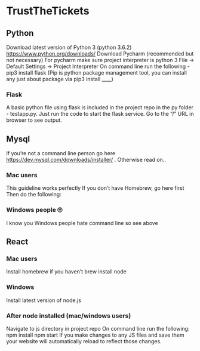 # TrustTheTickets

## Python

Download latest version of Python 3 (python 3.6.2)
https://www.python.org/downloads/
Download Pycharm (recommended but not necessary)
For pycharm make sure project interpreter is python 3
File -> Default Settings -> Project Interpreter
On command line run the following - pip3 install flask
(Pip is python package management tool, you can install any just about package via pip3 install ____)

### Flask

A basic python file using flask is included in the project repo in the py folder - testapp.py. Just run the code to start the flask service. Go to the “/” URL in browser to see output. 

## Mysql

If you’re not a command line person go here https://dev.mysql.com/downloads/installer/ . Otherwise read on..

### Mac users

This guideline works perfectly
If you don’t have Homebrew, go here first
Then do the following:


### Windows people 🙄 

I know you Windows people hate command line so see above

## React

### Mac users

Install homebrew if you haven’t 
brew install node

### Windows

Install latest version of node.js

### After node installed (mac/windows users)

Navigate to js directory in project repo
On command line run the following:
npm install
npm start
If you make changes to any JS files and save them your website will automatically reload to reflect those changes. 
